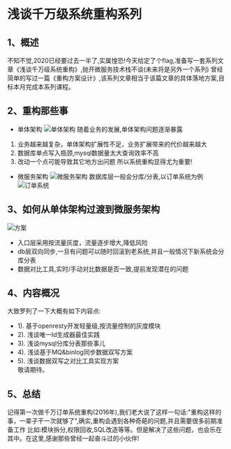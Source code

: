 # 浅谈千万级系统重构系列

## 1、概述
  不知不觉,2020已经要过去一半了,实属惶恐!今天给定了个flag,准备写一套系列文章《浅谈千万级系统重构》,抛开微服务技术栈不谈(未来将是另外一个系列)
曾经简单的写过一篇《重构方案设计》,该系列文章相当于该篇文章的具体落地方案,目标本月完成本系列课程。

## 2、重构那些事
 * 单体架构
 ![单体架构](http://storage.bytearch.com/images/single_struct.jpg)
随着业务的发展,单体架构问题逐渐暴露
1) 业务越来越复杂，单体架构扩展性不足，业务扩展带来的代价越来越大
2) 数据库单点写入瓶颈,mysql数据量太大查询效率不高
3) 改动一个点可能导致其它地方出问题
所以系统重构显得尤为重要!
* 微服务架构
![微服务架构](http://storage.bytearch.com/images/micro_project.jpg)
数据库层一般会分库/分表,以订单系统为例
![订单系统](http://storage.bytearch.com/images/order_project.jpg)

## 3、如何从单体架构过渡到微服务架构
![方案](http://storage.bytearch.com/images/project-gray.jpg)
* 入口层采用按流量灰度，流量逐步增大,降低风险
* db层双向同步,一旦有问题可以随时回滚到老系统,并且一般情况下新系统会分库分表
* 数据对比工具,实时/手动对比数据是否一致,提前发现潜在的问题

## 4、内容概况
大致罗列了一下大概有如下内容点:
 * 1). 基于openresty开发轻量级,按流量控制的灰度模块
 * 2). 浅谈唯一Id生成器最佳实践
 * 3). 浅谈mysql分库分表那些事儿
 * 4). 浅谈基于MQ&binlog同步数据双写方案
 * 5). 浅谈数据双写之对比工具实现方案   
 敬请期待。
  
## 5、总结
  记得第一次做千万订单系统重构(2016年),我们老大说了这样一句话:"重构这样的事，一辈子干一次就够了",确实,重构会遇到各种奇葩的问题,并且需要很多前期准备工作
比如:模块拆分,权限回收,SQL改造等等。但是解决了这些问题，也会乐在其中。在这里,感谢那些曾经一起奋斗过的小伙伴!
